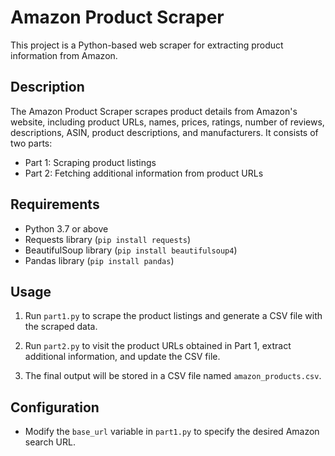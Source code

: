 # Amazon Product Scraper

This project is a Python-based web scraper for extracting product information from Amazon.

## Description

The Amazon Product Scraper scrapes product details from Amazon's website, including product URLs, names, prices, ratings, number of reviews, descriptions, ASIN, product descriptions, and manufacturers. It consists of two parts:

- Part 1: Scraping product listings
- Part 2: Fetching additional information from product URLs

## Requirements

- Python 3.7 or above
- Requests library (`pip install requests`)
- BeautifulSoup library (`pip install beautifulsoup4`)
- Pandas library (`pip install pandas`)

## Usage

1. Run `part1.py` to scrape the product listings and generate a CSV file with the scraped data.

2. Run `part2.py` to visit the product URLs obtained in Part 1, extract additional information, and update the CSV file.

3. The final output will be stored in a CSV file named `amazon_products.csv`.

## Configuration

- Modify the `base_url` variable in `part1.py` to specify the desired Amazon search URL.



